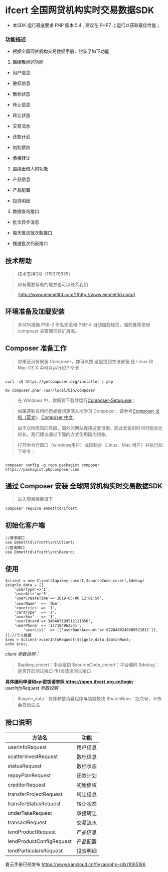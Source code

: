 # ifcert 全国网贷机构实时交易数据SDK

* 本SDK 运行最底要求 PHP 版本 5.4 , 建议在 PHP7 上运行以获取最佳性能；

### 功能描述

* 根据全国网贷机构交易数据手册，封装了如下功能
1. 围绕散标的功能
* 用户信息

* 散标信息

* 散标状态

* 转让信息

* 转让状态

* 交易流水

* 还款计划

* 初始债权

* 承接转让
2. 围绕出借人的功能
* 产品信息

* 产品配置

* 投资明细
3. 数据查询接口
* 批次异步消息

* 每天推送批次数接口

* 推送批次列表接口

## 技术帮助

> 技术支持QQ（115376835）

> 如有需要帮助的地方也可以联系我们

>  [http://www.emmetltd.com/](http://www.emmetltd.com/)

## 环境准备及加载安装

> 本SDK遵循 PSR-2 命名规范和 PSR-4 自动加载规范，强烈推荐使用 composer 来管理项目扩展库。

## Composer 准备工作

> 如果还没有安装 Composer，你可以按 这里提到方法安装 在 Linux 和 Mac OS X 中可以运行如下命令：

```

curl -sS https://getcomposer.org/installer | php

mv composer.phar /usr/local/bin/composer
```

> 在 Windows 中，你需要下载并运行[Composer-Setup.exe](https://getcomposer.org/Composer-Setup.exe)；

> 如果遇到任何问题或者想更深入地学习 Composer，请参考[Composer 文档（英文)](https://getcomposer.org/doc/)，[Composer 中文](http://www.kancloud.cn/thinkphp/composer)。

> 由于众所周知的原因，国外的网站连接速度很慢。因此安装的时间可能会比较长，我们建议通过下面的方式使用国内镜像。

> 打开命令行窗口（windows用户）或控制台（Linux、Mac 用户）并执行如下命令：

```

composer config -g repo.packagist composer https://packagist.phpcomposer.com
```

## 通过 Composer 安装 全球网贷机构实时交易数据SDK

> 进入项目根目录下

~~~
composer require emmetltd/ifcert
~~~
## 初始化客户端
```
//请求接口
use Emmetltd\ifcert\src\Client;
//查询接口
use Emmetltd\ifcert\src\Record;
```
## 使用
```
$client = new Client($apikey_cncert,$sourceCode_cncert,$debug)
$signle_data = [[
	'userType'=>'1',
	'userAttr'=>'3',
	'userCreateTime'=>'2019-05-06 12:01:56',
	'userName'	=> '张三',
	'countries' => '1',
	'cardType'	=> '1',
	'userSex'	=> '1',
	'userIdcard'=>'340403199512111856',
	'userPhone' => '177194962541',
        'userList'  => [['userBankAccount'=>'6228480240389521611']],
]];//个人数据
$res = $client->userInfoRequest($signle_data,$batchNum);
echo $res;
```
*client 参数说明：*
> $apikey_cncert：平台密钥
> $sourceCode_cncert：平台编码
> $debug：是否开启测试接口  传1会请求测试接口

**具体编码申请和api密钥请参照 https://open.ifcert.org.cn/login**
*userInfoRequest 参数说明*
> $signle_data：具体参数请看程序与功能模块
> $batchNum：批次号，不传会自动生成

## 接口说明
| 方法名| 功能 
| --- | --- | 
|   userInfoRequest  |  用户信息
   |   scatterInvestRequest  |  散标信息
   | statusRequest| 散标状态
|   repayPlanRequest   |   还款计划  |
|   creditorRequest   |     初始债权
|     transferProjectRequest |    转让信息
 |    transferStatusRequest  |     转让状态
|   underTakeRequest   |     承接转让
|    transactRequest  |     交易流水
|    lendProductRequest  |     产品信息
|    lendProductConfigRequest  |     产品配置
|   lendParticularsRequest   |     投资明细|

看云手册已经发布 https://www.kancloud.cn/flyyao/php-sdk/1065186
